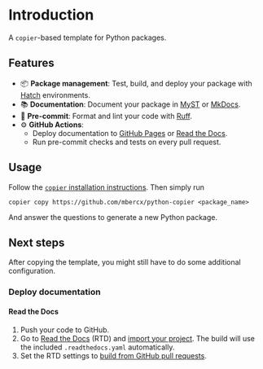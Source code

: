 # Introduction

A `copier`-based template for Python packages.

## Features

* 📦 **Package management**: Test, build, and deploy your package with [Hatch](https://hatch.pypa.io/) environments.
* 📚 **Documentation**: Document your package in [MyST](https://mystmd.org/) or [MkDocs](https://www.mkdocs.org/).
* 🧹 **Pre-commit**: Format and lint your code with [Ruff](https://docs.astral.sh/ruff/).
* ⚙️ **GitHub Actions**:
    * Deploy documentation to [GitHub Pages](https://docs.github.com/en/pages/getting-started-with-github-pages/creating-a-github-pages-site) or [Read the Docs](https://about.readthedocs.com/).
    * Run pre-commit checks and tests on every pull request.

## Usage

Follow the [`copier` installation instructions](https://copier.readthedocs.io/en/latest/#installation).
Then simply run

```
copier copy https://github.com/mbercx/python-copier <package_name>
```

And answer the questions to generate a new Python package.

## Next steps

After copying the template, you might still have to do some additional configuration.

### Deploy documentation

#### Read the Docs

1. Push your code to GitHub.
2. Go to [Read the Docs](https://readthedocs.org/) (RTD) and [import your project](https://docs.readthedocs.com/platform/stable/tutorial/index.html#importing-the-project-to-read-the-docs).
   The build will use the included `.readthedocs.yaml` automatically.
3. Set the RTD settings to [build from GitHub pull requests](https://docs.readthedocs.com/platform/stable/tutorial/index.html#triggering-builds-from-pull-requests).
